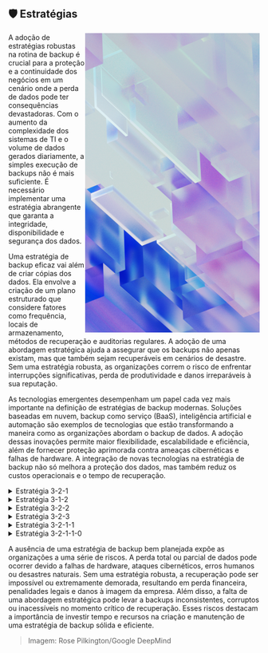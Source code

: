 ## :shield: Estratégias

<img align="right" height="600px" src="https://github.com/2uj1m28ohz/Database/blob/main/DataBackup/Image.png"/>

A adoção de estratégias robustas na rotina de backup é crucial para a proteção e a continuidade dos negócios em um cenário onde a perda de dados pode ter consequências devastadoras. Com o aumento da complexidade dos sistemas de TI e o volume de dados gerados diariamente, a simples execução de backups não é mais suficiente. É necessário implementar uma estratégia abrangente que garanta a integridade, disponibilidade e segurança dos dados.

Uma estratégia de backup eficaz vai além de criar cópias dos dados. Ela envolve a criação de um plano estruturado que considere fatores como frequência, locais de armazenamento, métodos de recuperação e auditorias regulares. A adoção de uma abordagem estratégica ajuda a assegurar que os backups não apenas existam, mas que também sejam recuperáveis em cenários de desastre. Sem uma estratégia robusta, as organizações correm o risco de enfrentar interrupções significativas, perda de produtividade e danos irreparáveis à sua reputação.

As tecnologias emergentes desempenham um papel cada vez mais importante na definição de estratégias de backup modernas. Soluções baseadas em nuvem, backup como serviço (BaaS), inteligência artificial e automação são exemplos de tecnologias que estão transformando a maneira como as organizações abordam o backup de dados. A adoção dessas inovações permite maior flexibilidade, escalabilidade e eficiência, além de fornecer proteção aprimorada contra ameaças cibernéticas e falhas de hardware. A integração de novas tecnologias na estratégia de backup não só melhora a proteção dos dados, mas também reduz os custos operacionais e o tempo de recuperação.

<details>
<summary>Estratégia 3-2-1</summary>

A estratégia 3-2-1 é uma das abordagens mais recomendadas para garantir a segurança e a disponibilidade dos dados. Ela preconiza que se mantenham três cópias dos dados, em dois tipos diferentes de mídia, sendo uma cópia armazenada fora do local principal.

- 3: Mantenha três cópias dos dados (o original e duas cópias de backup).
- 2: Armazene as cópias de backup em dois tipos diferentes de mídia (por exemplo, discos rígidos e fitas, ou armazenamento local e na nuvem).
- 1: Garanta que pelo menos uma dessas cópias esteja fora do local principal, protegida contra desastres que possam afetar fisicamente o ambiente de produção.

Essa estratégia oferece uma combinação de resiliência e acessibilidade, assegurando que os dados possam ser recuperados mesmo em casos de falhas de hardware ou desastres locais. Ela é simples de implementar e se adapta bem a diferentes ambientes e tamanhos de organizações.

</details>

<details>
<summary>Estratégia 3-1-2</summary>

A estratégia 3-1-2 é uma variação da 3-2-1, que enfatiza a importância de ter uma segunda cópia de backup armazenada fora do local principal, mas com uma abordagem mais rígida sobre a localização dos backups.

- 3: Três cópias dos dados são mantidas.
- 1: Uma cópia está em um local físico diferente, sem a necessidade de um segundo tipo de mídia.
- 2: As outras duas cópias são armazenadas em um local separado, possivelmente em um ambiente de nuvem com backup em diferentes data centers.

Essa estratégia aumenta a resiliência ao garantir que uma cópia dos dados esteja sempre em um local seguro e distante do ambiente de produção, mitigando riscos relacionados a desastres naturais ou falhas físicas. É especialmente útil para organizações que precisam de maior segurança geográfica sem a complexidade de múltiplos tipos de mídia.

</details>

<details>
<summary>Estratégia 3-2-2</summary>

A estratégia 3-2-2 é semelhante à 3-2-1, mas acrescenta uma camada adicional de segurança ao ter duas cópias externas dos dados, garantindo maior proteção contra perdas catastróficas.

- 3: Três cópias dos dados são mantidas.
- 2: As cópias são armazenadas em dois tipos diferentes de mídia.
- 2: Duas dessas cópias estão fora do local principal.

Ao duplicar as cópias externas, a estratégia 3-2-2 oferece um nível superior de segurança, assegurando que mesmo que uma cópia remota seja comprometida, outra estará disponível. É uma escolha excelente para ambientes críticos onde a continuidade do negócio depende da recuperação rápida e segura dos dados.

</details>

<details>
<summary>Estratégia 3-2-3</summary>

A estratégia 3-2-3 leva o conceito da 3-2-2 um passo adiante, aumentando ainda mais a redundância externa para máxima segurança.

- 3: Mantenha três cópias dos dados.
- 2: Armazene essas cópias em dois tipos diferentes de mídia.
- 3: Três cópias são mantidas fora do local principal.

Essa estratégia é ideal para organizações que necessitam de um nível extremamente elevado de resiliência e segurança dos dados. Com três cópias externas, os dados estão protegidos contra praticamente qualquer tipo de perda catastrófica, incluindo desastres naturais e ataques cibernéticos coordenados em múltiplas localizações.

</details>

<details>
<summary>Estratégia 3-2-1-1</summary>

A estratégia 3-2-1-1 adiciona uma camada extra de segurança ao modelo 3-2-1, garantindo que uma das cópias externas dos dados esteja offline ou em uma mídia com proteção extra, como criptografia ou um "air gap".

- 3: Três cópias dos dados são mantidas.
- 2: Armazene essas cópias em dois tipos diferentes de mídia.
- 1: Uma cópia está fora do local principal.
- 1: Uma cópia adicional está offline ou protegida por um air gap.

Esse modelo fortalece a segurança contra ataques cibernéticos, incluindo ransomwares, que podem comprometer sistemas conectados. A cópia offline ou com proteção extra garante que, mesmo em um cenário de comprometimento grave, uma versão dos dados estará segura e recuperável.

</details>

<details>
<summary>Estratégia 3-2-1-1-0</summary>

A estratégia 3-2-1-1-0 é a evolução mais abrangente do modelo 3-2-1, adicionando a exigência de que todas as cópias dos dados sejam verificadas regularmente para assegurar a integridade.

- 3: Mantenha três cópias dos dados.
- 2: Armazene essas cópias em dois tipos diferentes de mídia.
- 1: Uma cópia está fora do local principal.
- 1: Uma cópia adicional está offline ou protegida por um air gap.
- 0: Zero erros devem estar presentes nas cópias de backup, assegurando que todas as cópias são verificadas e estão íntegras.

Essa estratégia não só protege os dados contra uma ampla gama de ameaças e falhas, mas também garante que as cópias de backup são confiáveis e prontas para serem usadas em um momento de necessidade. A verificação contínua das cópias de backup é um diferencial importante, garantindo que os dados são consistentes e livres de corrupção.

</details>

A ausência de uma estratégia de backup bem planejada expõe as organizações a uma série de riscos. A perda total ou parcial de dados pode ocorrer devido a falhas de hardware, ataques cibernéticos, erros humanos ou desastres naturais. Sem uma estratégia robusta, a recuperação pode ser impossível ou extremamente demorada, resultando em perda financeira, penalidades legais e danos à imagem da empresa. Além disso, a falta de uma abordagem estratégica pode levar a backups inconsistentes, corruptos ou inacessíveis no momento crítico de recuperação. Esses riscos destacam a importância de investir tempo e recursos na criação e manutenção de uma estratégia de backup sólida e eficiente.

> Imagem: Rose Pilkington/Google DeepMind
